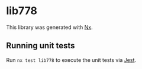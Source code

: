 # lib778

This library was generated with [Nx](https://nx.dev).

## Running unit tests

Run `nx test lib778` to execute the unit tests via [Jest](https://jestjs.io).
